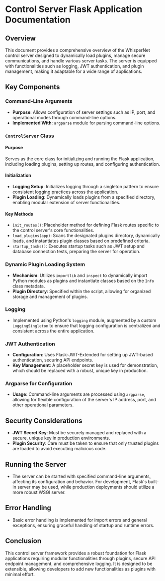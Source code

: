 # Control Server Flask Application Documentation

## Overview

This document provides a comprehensive overview of the WhisperNet control server designed to dynamically load plugins, manage secure communications, and handle various server tasks. The server is equipped with functionalities such as logging, JWT authentication, and plugin management, making it adaptable for a wide range of applications.

## Key Components

### Command-Line Arguments

- **Purpose**: Allows configuration of server settings such as IP, port, and operational modes through command-line options.
- **Implemented With**: `argparse` module for parsing command-line options.

### `ControlServer` Class

#### Purpose

Serves as the core class for initializing and running the Flask application, including loading plugins, setting up routes, and configuring authentication.

#### Initialization

- **Logging Setup**: Initializes logging through a singleton pattern to ensure consistent logging practices across the application.
- **Plugin Loading**: Dynamically loads plugins from a specified directory, enabling modular extension of server functionalities.

#### Key Methods

- `init_routes()`: Placeholder method for defining Flask routes specific to the control server's core functionalities.
- `load_plugins(app)`: Scans the designated plugins directory, dynamically loads, and instantiates plugin classes based on predefined criteria.
- `startup_tasks()`: Executes startup tasks such as JWT setup and database connection tests, preparing the server for operation.

### Dynamic Plugin Loading System

- **Mechanism**: Utilizes `importlib` and `inspect` to dynamically import Python modules as plugins and instantiate classes based on the `Info` class metadata.
- **Plugin Directory**: Specified within the script, allowing for organized storage and management of plugins.

### Logging

- Implemented using Python's `logging` module, augmented by a custom `LoggingSingleton` to ensure that logging configuration is centralized and consistent across the entire application.

### JWT Authentication

- **Configuration**: Uses Flask-JWT-Extended for setting up JWT-based authentication, securing API endpoints.
- **Key Management**: A placeholder secret key is used for demonstration, which should be replaced with a robust, unique key in production.

### Argparse for Configuration

- **Usage**: Command-line arguments are processed using `argparse`, allowing for flexible configuration of the server's IP address, port, and other operational parameters.

## Security Considerations

- **JWT Secret Key**: Must be securely managed and replaced with a secure, unique key in production environments.
- **Plugin Security**: Care must be taken to ensure that only trusted plugins are loaded to avoid executing malicious code.

## Running the Server

- The server can be started with specified command-line arguments, affecting its configuration and behavior. For development, Flask's built-in server may be used, while production deployments should utilize a more robust WSGI server.

## Error Handling

- Basic error handling is implemented for import errors and general exceptions, ensuring graceful handling of startup and runtime errors.

## Conclusion

This control server framework provides a robust foundation for Flask applications requiring modular functionalities through plugins, secure API endpoint management, and comprehensive logging. It is designed to be extensible, allowing developers to add new functionalities as plugins with minimal effort.
